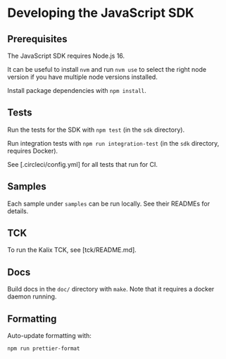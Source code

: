 # Developing the JavaScript SDK


## Prerequisites

The JavaScript SDK requires Node.js 16.

It can be useful to install `nvm` and run `nvm use` to select the right node version if you have multiple node versions installed.

Install package dependencies with `npm install`.


## Tests

Run the tests for the SDK with `npm test` (in the `sdk` directory).

Run integration tests with `npm run integration-test` (in the `sdk` directory, requires Docker).

See [.circleci/config.yml] for all tests that run for CI.


## Samples

Each sample under `samples` can be run locally. See their READMEs for details.


## TCK

To run the Kalix TCK, see [tck/README.md].


## Docs

Build docs in the `doc/` directory with `make`. Note that it requires a docker daemon running.

## Formatting

Auto-update formatting with:

    npm run prettier-format
